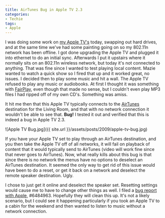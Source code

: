 ```yaml
---
title: AirTunes Bug in Apple TV 2.3
categories:
- Techie
tags:
- Apple
---
```


I was doing some work on [my Apple TV's](/thingelstad/all-in-on-apple-tv) today, swapping out hard drives, and at the same time we've had some painting going on so my 802.11n network has been offline. I got done upgrading the Apple TV and plugged it into ethernet to do an initial sync. Afterwards I put it upstairs where it normally sits on an 802.11n wireless network, but today it's not connected to anything. That was fine since I wanted to test playing local content.
Mazie wanted to watch a quick show so I fired that up and it worked great, no issues. I decided then to play some music and hit a wall. The Apple TV refused to play any music or audiobooks. At first I thought it was something with [FairPlay](http://en.wikipedia.org/wiki/FairPlay), even though that made no sense, but I couldn't even play MP3 files I had ripped off of my own CD's. Something was amiss.

It hit me then that this Apple TV typically connects to the [AirTunes](http://en.wikipedia.org/wiki/AirTunes#AirTunes) destination for the Living Room, and that with no network connection it wouldn't be able to see that. **Bug!** I tested it out and verified that this is indeed a bug in Apple TV 2.3.

![Apple TV Bug.jpg]({{ site.url }}/assets/posts/2009/apple-tv-bug.jpg)

If you have your Apple TV set to play through an AirTunes destination, and you then take the Apple TV off of all networks, it will fail on playback of content that it would typically send to AirTunes (video will work fine since that never goes to AirTunes). Now, what really kills about this bug is that since there is no network the menus have no options to deselect an AirTunes destination. It seemed the only way to get rid of this issue would have been to do a reset, or get it back on a network and deselect the remote speaker destination. Ugly.

I chose to just get it online and deselect the speaker set. Resetting settings would cause me to have to change other things as well. I filed a [bug report with Apple](https://bugreport.apple.com/), #6484963. Hopefully they will clean this up. It's not a likely scenario, but I could see it happening particularly if you took an Apple TV to a cabin for the weekend and then wanted to listen to music without a network connection.
